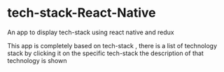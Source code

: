 # tech-stack-React-Native
An app to display tech-stack using react native and redux

This app is completely based on tech-stack , there is a list of technology stack by clicking it on the specific tech-stack the description of that technology is shown
